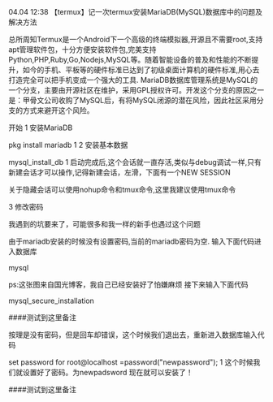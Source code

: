 04.04 12:38
【termux】记一次termux安装MariaDB(MySQL)数据库中的问题及解决方法

总所周知Termux是一个Android下一个高级的终端模拟器,开源且不需要root,支持apt管理软件包，十分方便安装软件包,完美支持Python,PHP,Ruby,Go,Nodejs,MySQL等。随着智能设备的普及和性能的不断提升，如今的手机、平板等的硬件标准已达到了初级桌面计算机的硬件标准,用心去打造完全可以把手机变成一个强大的工具.
MariaDB数据库管理系统是MySQL的一个分支，主要由开源社区在维护，采用GPL授权许可。开发这个分支的原因之一是：甲骨文公司收购了MySQL后，有将MySQL闭源的潜在风险，因此社区采用分支的方式来避开这个风险。

开始
1 安装MariaDB

pkg install mariadb
1
2 安装基本数据

mysql_install_db
1
启动完成后,这个会话就一直存活,类似与debug调试一样,只有新建会话才可以操作,记得新建会话，左滑，下面有一个NEW SESSION



关于隐藏会话可以使用nohup命令和tmux命令,这里我建议使用tmux命令

3 修改密码

我遇到的坑要来了，可能很多和我一样的新手也遇过这个问题

由于mariadb安装的时候没有设置密码,当前的mariadb密码为空.
输入下面代码进入数据库

mysql



ps:这张图来自国光博客，我自己已经安装好了怕嫌麻烦
接下来输入下面代码

mysql_secure_installation

####测试到这里备注

按理是没有密码，但是回车却错误，这个时候我们退出去，重新进入数据库输入代码

set password for root@localhost =password("newpassword");
1
这个时候我们就设置好了密码。为newpadsword
现在就可以安装了！

####测试到这里备注

